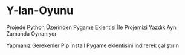 # Y-lan-Oyunu

Projede Python Üzerinden Pygame Eklentisi İle  Projemizi Yazdık Aynı Zamanda Oynanıyor 

Yapmanız Gerekenler Pip İnstall Pygame eklentisini indirerek çalıştırın

